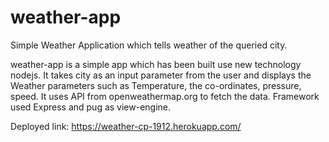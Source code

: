 # weather-app
Simple Weather Application which tells weather of the queried city.

weather-app is a simple app which has been built use new technology nodejs. It takes city as an input parameter from the user and displays the Weather parameters such as Temperature, the co-ordinates, pressure, speed. It uses API from openweathermap.org to fetch the data.
Framework used Express and pug as view-engine.

Deployed link: https://weather-cp-1912.herokuapp.com/
